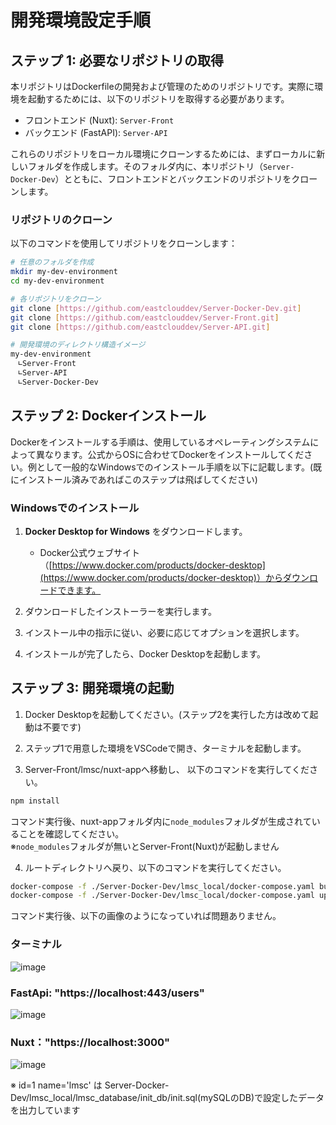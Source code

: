 # 開発環境設定手順

## ステップ 1: 必要なリポジトリの取得

本リポジトリはDockerfileの開発および管理のためのリポジトリです。実際に環境を起動するためには、以下のリポジトリを取得する必要があります。

- フロントエンド (Nuxt): `Server-Front`
- バックエンド (FastAPI): `Server-API`

これらのリポジトリをローカル環境にクローンするためには、まずローカルに新しいフォルダを作成します。そのフォルダ内に、本リポジトリ（`Server-Docker-Dev`）とともに、フロントエンドとバックエンドのリポジトリをクローンします。

### リポジトリのクローン

以下のコマンドを使用してリポジトリをクローンします：

```bash
# 任意のフォルダを作成
mkdir my-dev-environment
cd my-dev-environment

# 各リポジトリをクローン
git clone [https://github.com/eastclouddev/Server-Docker-Dev.git]
git clone [https://github.com/eastclouddev/Server-Front.git]
git clone [https://github.com/eastclouddev/Server-API.git]

# 開発環境のディレクトリ構造イメージ
my-dev-environment
　∟Server-Front
　∟Server-API
　∟Server-Docker-Dev
```

## ステップ 2: Dockerインストール

Dockerをインストールする手順は、使用しているオペレーティングシステムによって異なります。公式からOSに合わせてDockerをインストールしてください。例として一般的なWindowsでのインストール手順を以下に記載します。(既にインストール済みであればこのステップは飛ばしてください)

### Windowsでのインストール
1. **Docker Desktop for Windows** をダウンロードします。
    - Docker公式ウェブサイト（[https://www.docker.com/products/docker-desktop](https://www.docker.com/products/docker-desktop)）からダウンロードできます。

2. ダウンロードしたインストーラーを実行します。

3. インストール中の指示に従い、必要に応じてオプションを選択します。

4. インストールが完了したら、Docker Desktopを起動します。

## ステップ 3: 開発環境の起動

1. Docker Desktopを起動してください。(ステップ2を実行した方は改めて起動は不要です)

2. ステップ1で用意した環境をVSCodeで開き、ターミナルを起動します。

3. Server-Front/lmsc/nuxt-appへ移動し、 以下のコマンドを実行してください。

```bash
npm install
```

コマンド実行後、nuxt-appフォルダ内に`node_modules`フォルダが生成されていることを確認してください。  
※`node_modules`フォルダが無いとServer-Front(Nuxt)が起動しません

4. ルートディレクトリへ戻り、以下のコマンドを実行してください。

```bash
docker-compose -f ./Server-Docker-Dev/lmsc_local/docker-compose.yaml build
docker-compose -f ./Server-Docker-Dev/lmsc_local/docker-compose.yaml up -d
```

コマンド実行後、以下の画像のようになっていれば問題ありません。

### ターミナル
![image](https://github.com/eastclouddev/Server-Docker-Dev/assets/161721768/0eed5f5b-4435-49a1-a790-5cb52ce25f1f)

### FastApi: "https://localhost:443/users"
![image](https://github.com/eastclouddev/Server-Docker-Dev/assets/161721768/3e28df5e-0414-4f6c-8837-4d68433a8f67)

### Nuxt："https://localhost:3000"
![image](https://github.com/eastclouddev/Server-Docker-Dev/assets/161721768/c53b234c-1ac9-4423-a3bd-02b844d3696e)

※ id=1 name='lmsc' は Server-Docker-Dev/lmsc_local/lmsc_database/init_db/init.sql(mySQLのDB)で設定したデータを出力しています
